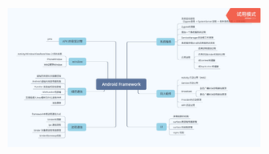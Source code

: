 ![Android Framework 脑图](https://github.com/liyanancoder/Android-Notes/blob/master/assets/Android%20Framework.png)
